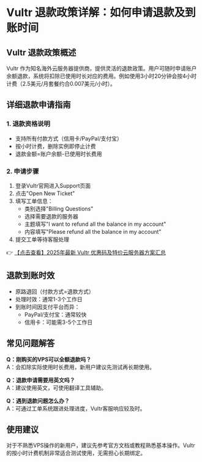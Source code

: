 # Vultr 退款政策详解：如何申请退款及到账时间

## Vultr 退款政策概述
Vultr 作为知名海外云服务器提供商，提供灵活的退款政策。用户可随时申请账户余额退款，系统将扣除已使用时长对应的费用。例如使用3小时20分钟会按4小时计费（2.5美元/月套餐约合0.007美元/小时）。

## 详细退款申请指南
### 1. 退款资格说明
- 支持所有付款方式（信用卡/PayPal/支付宝）
- 按小时计费，删除实例即停止计费
- 退款金额=账户余额-已使用时长费用

### 2. 申请步骤
1. 登录Vultr官网进入Support页面
2. 点击"Open New Ticket"
3. 填写工单信息：
   - 类别选择"Billing Questions"
   - 选择需要退款的服务器
   - 主题填写"I want to refund all the balance in my account"
   - 内容填写"Please refund all the balance in my account"
4. 提交工单等待客服处理

👉 [【点击查看】2025年最新 Vultr 优惠码及特价云服务器方案汇总](https://bit.ly/VuLtr)

## 退款到账时效
- 原路退回（付款方式=退款方式）
- 处理时效：通常1-3个工作日
- 到账时间因支付平台而异：
  - PayPal/支付宝：通常较快
  - 信用卡：可能需3-5个工作日

## 常见问题解答
**Q：刚购买的VPS可以全额退款吗？**  
A：会扣除实际使用时长费用，新用户建议先测试再长期使用。

**Q：退款申请需要用英文吗？**  
A：建议使用英文，可使用翻译工具辅助。

**Q：遇到退款问题怎么办？**  
A：可通过工单系统跟进处理进度，Vultr客服响应较及时。

## 使用建议
对于不熟悉VPS操作的新用户，建议先参考官方文档或教程熟悉基本操作。Vultr的按小时计费机制非常适合测试使用，无需担心长期绑定。
